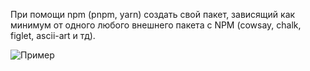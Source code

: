 При помощи npm (pnpm, yarn) создать свой пакет, зависящий как минимум от одного любого внешнего пакета c NPM (cowsay, chalk, figlet, ascii-art и тд).

![Пример](https://media.rawg.io/media/screenshots/ef4/ef4c2cdc27c6de7bb94775ed274accf5.jpg)
